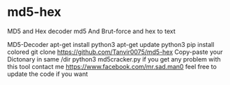 # md5-hex
MD5 and Hex decoder
md5 And Brut-force and hex to text

MD5-Decoder
apt-get install python3
apt-get update python3
pip install colored
git clone https://github.com/Tanvir0075/md5-hex
Copy-paste your Dictonary in same /dir
python3 md5cracker.py
if you get any problem with this tool contact me https://www.facebook.com/mr.sad.man0
feel free to update the code if you want
